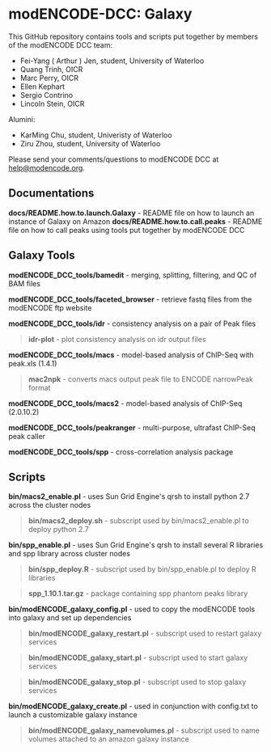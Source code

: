 modENCODE-DCC: Galaxy
=========================

This GitHub repository contains tools and scripts put together by members of the modENCODE DCC team:

 * Fei-Yang ( Arthur ) Jen, student, University of Waterloo
 * Quang Trinh, OICR
 * Marc Perry, OICR
 * Ellen Kephart 
 * Sergio Contrino
 * Lincoln Stein, OICR
 
Alumini:
 * KarMing Chu, student, Univeristy of Waterloo
 * Ziru Zhou, student, University of Waterloo

Please send your comments/questions to modENCODE DCC at help@modencode.org.


Documentations
-------------------
**docs/README.how.to.launch.Galaxy** - README file on how to launch an instance of Galaxy on Amazon
**docs/README.how.to.call.peaks** - README file on how to call peaks using tools put together by modENCODE DCC

Galaxy Tools
------------

**modENCODE_DCC_tools/bamedit** - merging, splitting, filtering, and QC of BAM files

**modENCODE_DCC_tools/faceted_browser** - retrieve fastq files from the modENCODE ftp website

**modENCODE_DCC_tools/idr** - consistency analysis on a pair of Peak files

  >**idr-plot** - plot consistency analysis on idr output files

**modENCODE_DCC_tools/macs** - model-based analysis of ChIP-Seq with peak.xls (1.4.1)
  
  >**mac2npk** - converts macs output peak file to ENCODE narrowPeak format

**modENCODE_DCC_tools/macs2** - model-based analysis of ChIP-Seq (2.0.10.2)

**modENCODE_DCC_tools/peakranger** - multi-purpose, ultrafast ChIP-Seq peak caller

**modENCODE_DCC_tools/spp** - cross-correlation analysis package


Scripts
-------

**bin/macs2_enable.pl** - uses Sun Grid Engine's qrsh to install python 2.7 across the cluster nodes 

  >**bin/macs2_deploy.sh** - subscript used by bin/macs2_enable.pl to deploy python 2.7

**bin/spp_enable.pl** - uses Sun Grid Engine's qrsh to install several R libraries and spp library across cluster nodes
  
  >**bin/spp_deploy.R** - subscript used by bin/spp_enable.pl to deploy R libraries
  
  >**spp_1.10.1.tar.gz** - package containing spp phantom peaks library

**bin/modENCODE_galaxy_config.pl** - used to copy the modENCODE tools into galaxy and set up dependencies
  
  >**bin/modENCODE_galaxy_restart.pl** - subscript used to restart galaxy services       
  
  >**bin/modENCODE_galaxy_start.pl** - subscript used to start galaxy services
  
  >**bin/modENCODE_galaxy_stop.pl** - subscript used to stop galaxy services

**bin/modENCODE_galaxy_create.pl** - used in conjunction with config.txt to launch a customizable galaxy instance
  
  >**bin/modENCODE_galaxy_namevolumes.pl** - subscript used to name volumes attached to an amazon galaxy instance
